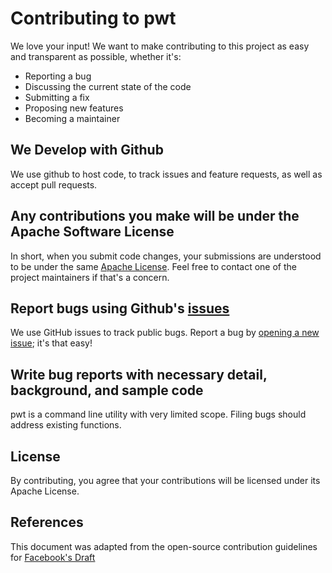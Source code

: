 # Contributing to pwt
We love your input! We want to make contributing to this project as easy and transparent as possible, whether it's:

- Reporting a bug
- Discussing the current state of the code
- Submitting a fix
- Proposing new features
- Becoming a maintainer

## We Develop with Github
We use github to host code, to track issues and feature requests, as well as accept pull requests.

## Any contributions you make will be under the Apache Software License
In short, when you submit code changes, your submissions are understood to be under the same [Apache License](https://github.com/simonmittag/jabba/blob/master/LICENSE). Feel free to contact one of the project maintainers if that's a concern.

## Report bugs using Github's [issues](https://github.com/simonmittag/pwt/issues)
We use GitHub issues to track public bugs. Report a bug by [opening a new issue](https://github.com/simonmittag/pwt/issues/new/choose); it's that easy!

## Write bug reports with necessary detail, background, and sample code
pwt is a command line utility with very limited scope. Filing bugs should address existing functions. 

## License
By contributing, you agree that your contributions will be licensed under its Apache License.

## References
This document was adapted from the open-source contribution guidelines for [Facebook's Draft](https://github.com/facebook/draft-js/blob/a9316a723f9e918afde44dea68b5f9f39b7d9b00/CONTRIBUTING.md)
